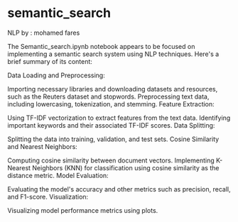 # semantic_search
NLP
by : mohamed fares

The Semantic_search.ipynb notebook appears to be focused on implementing a semantic search system using NLP techniques. Here's a brief summary of its content:

Data Loading and Preprocessing:

Importing necessary libraries and downloading datasets and resources, such as the Reuters dataset and stopwords.
Preprocessing text data, including lowercasing, tokenization, and stemming.
Feature Extraction:

Using TF-IDF vectorization to extract features from the text data.
Identifying important keywords and their associated TF-IDF scores.
Data Splitting:

Splitting the data into training, validation, and test sets.
Cosine Similarity and Nearest Neighbors:

Computing cosine similarity between document vectors.
Implementing K-Nearest Neighbors (KNN) for classification using cosine similarity as the distance metric.
Model Evaluation:

Evaluating the model's accuracy and other metrics such as precision, recall, and F1-score.
Visualization:

Visualizing model performance metrics using plots.
